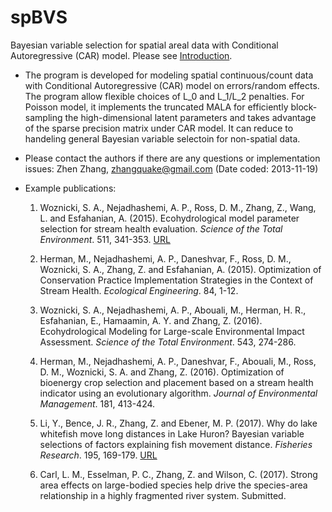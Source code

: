 # spBVS
Bayesian variable selection for spatial areal data with Conditional Autoregressive (CAR) model. 
Please see [Introduction](http://stt.msu.edu/~zhangz19/spBVS.html).

* The program is developed for modeling spatial continuous/count data with Conditional Autoregressive (CAR) model on errors/random effects. The program allow flexible choices of L_0 and L_1/L_2 penalties. For Poisson model, it implements the truncated MALA for efficiently block-sampling the high-dimensional latent parameters and takes advantage of the sparse precision matrix under CAR model. It can reduce to handeling general Bayesian variable selectoin for non-spatial data.

* Please contact the authors if there are any questions or implementation issues: Zhen Zhang, zhangquake@gmail.com (Date coded: 2013-11-19)

* Example publications:
  1. Woznicki, S. A., Nejadhashemi, A. P., Ross, D. M., Zhang, Z., Wang, L. and Esfahanian, A. (2015). Ecohydrological model parameter selection for stream health evaluation. _Science of the Total Environment_. 511, 341-353. [URL](http://www.sciencedirect.com/science/article/pii/S0048969714017689)
  
  2. Herman, M., Nejadhashemi, A. P., Daneshvar, F., Ross, D. M., Woznicki, S. A., Zhang, Z. and Esfahanian, A. (2015). Optimization of Conservation Practice Implementation Strategies in the Context of Stream Health. _Ecological Engineering_. 84, 1-12.
  
  3. Woznicki, S. A., Nejadhashemi, A. P., Abouali, M., Herman, H. R., Esfahanian, E., Hamaamin, A. Y. and Zhang, Z. (2016). Ecohydrological Modeling for Large-scale Environmental Impact Assessment. _Science of the Total Environment_. 543, 274-286.
  
  4. Herman, M., Nejadhashemi, A. P., Daneshvar, F., Abouali, M., Ross, D. M., Woznicki, S. A. and Zhang, Z. (2016). Optimization of bioenergy crop selection and placement based on a stream health indicator using an evolutionary algorithm. _Journal of Environmental Management_. 181, 413-424.
  
  5. Li, Y., Bence, J. R., Zhang, Z. and Ebener, M. P. (2017). Why do lake whitefish move long distances in Lake Huron? Bayesian variable selections of factors explaining fish movement distance. _Fisheries Research_. 195, 169-179. [URL](http://www.sciencedirect.com/science/article/pii/S0165783617301960)
  
  6. Carl, L. M., Esselman, P. C., Zhang, Z. and Wilson, C. (2017). Strong area effects on large-bodied species help drive the species-area relationship in a highly fragmented river system. Submitted.

